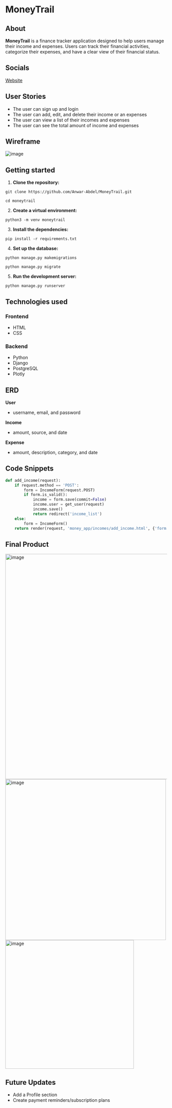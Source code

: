 # MoneyTrail

## About

**MoneyTrail** is a finance tracker application designed to help users manage their income and expenses. Users can track their financial activities, categorize their expenses, and have a clear view of their financial status.

## Socials
[Website](https://github.com/Anwar-Abdel/MoneyTrail)

## User Stories

- The user can sign up and login
- The user can add, edit, and delete their income or an expenses
- The user can view a list of their incomes and expenses
- The user can see the total amount of income and expenses


## Wireframe

![image](https://github.com/user-attachments/assets/e98116cf-71c9-406d-9e91-2584f74d2e3e)


## Getting started

1. **Clone the repository:**
   
`git clone https://github.com/Anwar-Abdel/MoneyTrail.git`

 `cd moneytrail`


2. **Create a virtual environment:**
   
`python3 -m venv moneytrail`

3. **Install the dependencies:**
   
`pip install -r requirements.txt`


4. **Set up the database:**
   
`python manage.py makemigrations`

`python manage.py migrate`


5. **Run the development server:**
   
`python manage.py runserver`


## Technologies used

### Frontend
- HTML
- CSS

### Backend
- Python
- Django
- PostgreSQL
- Plotly

## ERD

**User**
- username, email, and password

**Income**
- amount, source, and date

**Expense**
- amount, description, category, and date

## Code Snippets

```python @login_required
def add_income(request):
    if request.method == 'POST':
        form = IncomeForm(request.POST)
        if form.is_valid():
            income = form.save(commit=False)
            income.user = get_user(request)
            income.save()
            return redirect('income_list')
    else:
        form = IncomeForm()
    return render(request, 'money_app/incomes/add_income.html', {'form': form})

```

## Final Product


<img src="https://github.com/user-attachments/assets/485ad219-1d95-4105-a003-5f0f9ad9bbb6" alt="image" width="700"/>
<img src="https://github.com/user-attachments/assets/a9ae3c29-3f9b-40ae-ba04-8af02aba289a" alt="image" width="500"/>
<img src="https://github.com/user-attachments/assets/5be3aead-ed59-4f0a-98c1-eaf0ba2237ba" alt="image" width="400"/>


## Future Updates

- Add a Profile section
- Create payment reminders/subscription plans
